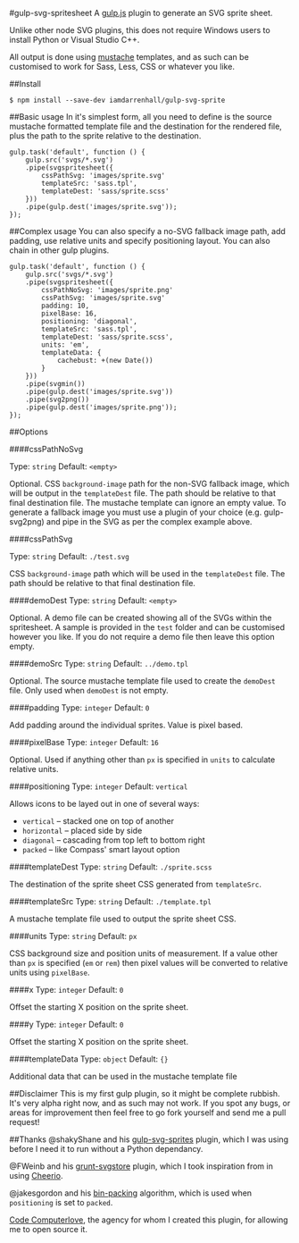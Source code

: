 #gulp-svg-spritesheet
A [gulp.js](http://gulpjs.com/) plugin to generate an SVG sprite sheet. 

Unlike other node SVG plugins, this does not require Windows users to install Python or Visual Studio C++. 

All output is done using [mustache](http://mustache.github.io/) templates, and as such can be customised to work for Sass, Less, CSS or whatever you like. 

##Install
```
$ npm install --save-dev iamdarrenhall/gulp-svg-sprite
```

##Basic usage
In it's simplest form, all you need to define is the source mustache formatted template file and the destination for the rendered file, plus the path to the sprite relative to the destination. 
```
gulp.task('default', function () {
    gulp.src('svgs/*.svg')
    .pipe(svgspritesheet({
        cssPathSvg: 'images/sprite.svg'
        templateSrc: 'sass.tpl',
        templateDest: 'sass/sprite.scss'
    }))
    .pipe(gulp.dest('images/sprite.svg'));
});
```

##Complex usage
You can also specify a no-SVG fallback image path, add padding, use relative units and specify positioning layout. You can also chain in other gulp plugins.
```
gulp.task('default', function () {
    gulp.src('svgs/*.svg')
    .pipe(svgspritesheet({
        cssPathNoSvg: 'images/sprite.png'
        cssPathSvg: 'images/sprite.svg'
        padding: 10,
        pixelBase: 16,
        positioning: 'diagonal',
        templateSrc: 'sass.tpl',
        templateDest: 'sass/sprite.scss',
        units: 'em',
        templateData: {
            cachebust: +(new Date())
        }
    }))
    .pipe(svgmin())
    .pipe(gulp.dest('images/sprite.svg'))
    .pipe(svg2png())
    .pipe(gulp.dest('images/sprite.png'));
});
```

##Options

####cssPathNoSvg

Type: `string` 
Default: `<empty>` 

Optional. CSS `background-image` path for the non-SVG fallback image, which will be output in the `templateDest` file. The path should be relative to that final destination file. The mustache template can ignore an empty value. To generate a fallback image you must use a plugin of your choice (e.g. gulp-svg2png) and pipe in the SVG as per the complex example above.

####cssPathSvg

Type: `string` 
Default: `./test.svg` 

CSS `background-image` path which will be used in the `templateDest` file. The path should be relative to that final destination file.

####demoDest
Type: `string` 
Default: `<empty>` 

Optional. A demo file can be created showing all of the SVGs within the spritesheet. A sample is provided in the `test` folder and can be customised however you like. If you do not require a demo file then leave this option empty.

####demoSrc
Type: `string` 
Default: `../demo.tpl` 

Optional. The source mustache template file used to create the `demoDest` file. Only used when `demoDest` is not empty.

####padding
Type: `integer` 
Default: `0` 

Add padding around the individual sprites. Value is pixel based.

####pixelBase
Type: `integer` 
Default: `16` 

Optional. Used if anything other than `px` is specified in `units` to calculate relative units. 

####positioning
Type: `integer` 
Default: `vertical` 

Allows icons to be layed out in one of several ways:

 * `vertical` – stacked one on top of another
 * `horizontal` – placed side by side
 * `diagonal` – cascading from top left to bottom right
 * `packed` – like Compass' smart layout option

####templateDest
Type: `string` 
Default: `./sprite.scss` 

The destination of the sprite sheet CSS generated from `templateSrc`. 

####templateSrc
Type: `string` 
Default: `./template.tpl` 

A mustache template file used to output the sprite sheet CSS.

####units
Type: `string` 
Default: `px` 

CSS background size and position units of measurement. If a value other than `px` is specified (`em` or `rem`) then pixel values will be converted to relative units using `pixelBase`.

####x
Type: `integer` 
Default: `0` 

Offset the starting X position on the sprite sheet.

####y
Type: `integer` 
Default: `0` 

Offset the starting X position on the sprite sheet.

####templateData
Type: `object`
Default: `{}`

Additional data that can be used in the mustache template file

##Disclaimer
This is my first gulp plugin, so it might be complete rubbish. It's very alpha right now, and as such may not work. If you spot any bugs, or areas for improvement then feel free to go fork yourself and send me a pull request!

##Thanks
@shakyShane and his [gulp-svg-sprites](https://github.com/shakyShane/gulp-svg-sprites) plugin, which I was using before I need it to run without a Python dependancy.

@FWeinb and his [grunt-svgstore](https://github.com/FWeinb/grunt-svgstore) plugin, which I took inspiration from in using [Cheerio](https://github.com/cheeriojs/cheerio). 

@jakesgordon and his [bin-packing](https://github.com/jakesgordon/bin-packing) algorithm, which is used when `positioning` is set to `packed`. 

[Code Computerlove](http://www.codecomputerlove.com/), the agency for whom I created this plugin, for allowing me to open source it. 

